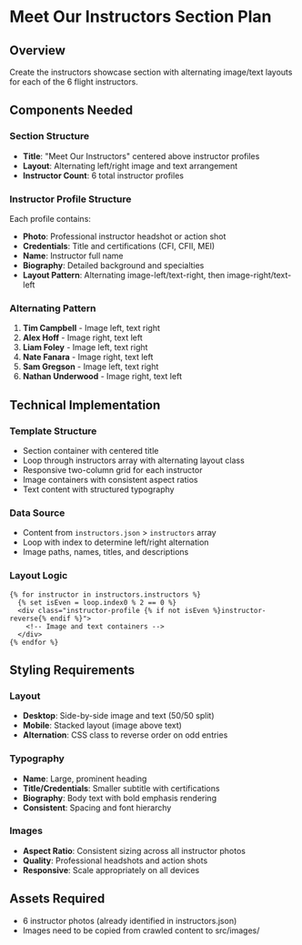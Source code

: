 # Meet Our Instructors Section Plan

## Overview
Create the instructors showcase section with alternating image/text layouts for each of the 6 flight instructors.

## Components Needed

### Section Structure
- **Title**: "Meet Our Instructors" centered above instructor profiles
- **Layout**: Alternating left/right image and text arrangement
- **Instructor Count**: 6 total instructor profiles

### Instructor Profile Structure
Each profile contains:
- **Photo**: Professional instructor headshot or action shot
- **Credentials**: Title and certifications (CFI, CFII, MEI)
- **Name**: Instructor full name
- **Biography**: Detailed background and specialties
- **Layout Pattern**: Alternating image-left/text-right, then image-right/text-left

### Alternating Pattern
1. **Tim Campbell** - Image left, text right
2. **Alex Hoff** - Image right, text left  
3. **Liam Foley** - Image left, text right
4. **Nate Fanara** - Image right, text left
5. **Sam Gregson** - Image left, text right
6. **Nathan Underwood** - Image right, text left

## Technical Implementation

### Template Structure
- Section container with centered title
- Loop through instructors array with alternating layout class
- Responsive two-column grid for each instructor
- Image containers with consistent aspect ratios
- Text content with structured typography

### Data Source
- Content from `instructors.json` > `instructors` array
- Loop with index to determine left/right alternation
- Image paths, names, titles, and descriptions

### Layout Logic
```nunjucks
{% for instructor in instructors.instructors %}
  {% set isEven = loop.index0 % 2 == 0 %}
  <div class="instructor-profile {% if not isEven %}instructor-reverse{% endif %}">
    <!-- Image and text containers -->
  </div>
{% endfor %}
```

## Styling Requirements

### Layout
- **Desktop**: Side-by-side image and text (50/50 split)
- **Mobile**: Stacked layout (image above text)
- **Alternation**: CSS class to reverse order on odd entries

### Typography
- **Name**: Large, prominent heading
- **Title/Credentials**: Smaller subtitle with certifications
- **Biography**: Body text with bold emphasis rendering
- **Consistent**: Spacing and font hierarchy

### Images
- **Aspect Ratio**: Consistent sizing across all instructor photos
- **Quality**: Professional headshots and action shots
- **Responsive**: Scale appropriately on all devices

## Assets Required
- 6 instructor photos (already identified in instructors.json)
- Images need to be copied from crawled content to src/images/